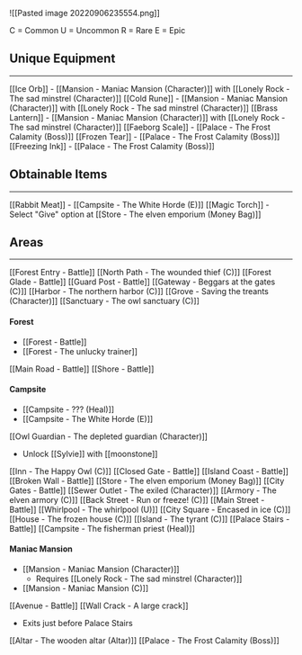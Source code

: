 ![[Pasted image 20220906235554.png]]

C = Common
U = Uncommon
R = Rare
E = Epic

## Unique Equipment
---
[[Ice Orb]] - [[Mansion - Maniac Mansion (Character)]] with [[Lonely Rock - The sad minstrel (Character)]]
[[Cold Rune]] - [[Mansion - Maniac Mansion (Character)]] with [[Lonely Rock - The sad minstrel (Character)]]
[[Brass Lantern]] - [[Mansion - Maniac Mansion (Character)]] with [[Lonely Rock - The sad minstrel (Character)]]
[[Faeborg Scale]] - [[Palace - The Frost Calamity (Boss)]]
[[Frozen Tear]] - [[Palace - The Frost Calamity (Boss)]]
[[Freezing Ink]] - [[Palace - The Frost Calamity (Boss)]]

## Obtainable Items
---
[[Rabbit Meat]] - [[Campsite - The White Horde (E)]]
[[Magic Torch]] - Select "Give" option at [[Store - The elven emporium (Money Bag)]]

## Areas
---
[[Forest Entry - Battle]]
[[North Path - The wounded thief (C)]]
[[Forest Glade - Battle]]
[[Guard Post - Battle]]
[[Gateway - Beggars at the gates (C)]]
[[Harbor - The northern harbor (C)]]
[[Grove - Saving the treants (Character)]]
[[Sanctuary - The owl sanctuary (C)]]
#### Forest
- [[Forest - Battle]]
- [[Forest - The unlucky trainer]]

[[Main Road - Battle]]
[[Shore - Battle]]
#### Campsite
- [[Campsite - ??? (Heal)]]
- [[Campsite - The White Horde (E)]]

[[Owl Guardian - The depleted guardian (Character)]]
- Unlock [[Sylvie]] with [[moonstone]]

[[Inn - The Happy Owl (C)]]
[[Closed Gate - Battle]]
[[Island Coast - Battle]]
[[Broken Wall - Battle]]
[[Store - The elven emporium (Money Bag)]]
[[City Gates - Battle]]
[[Sewer Outlet - The exiled (Character)]]
[[Armory - The elven armory (C)]]
[[Back Street - Run or freeze! (C)]]
[[Main Street - Battle]]
[[Whirlpool - The whirlpool (U)]]
[[City Square - Encased in ice (C)]]
[[House - The frozen house (C)]]
[[Island - The tyrant (C)]]
[[Palace Stairs - Battle]]
[[Campsite - The fisherman priest (Heal)]]
#### Maniac Mansion
- [[Mansion - Maniac Mansion (Character)]]
	- Requires [[Lonely Rock - The sad minstrel (Character)]]
- [[Mansion - Maniac Mansion (C)]]

[[Avenue - Battle]]
[[Wall Crack - A large crack]]
- Exits just before Palace Stairs

[[Altar - The wooden altar (Altar)]]
[[Palace - The Frost Calamity (Boss)]]